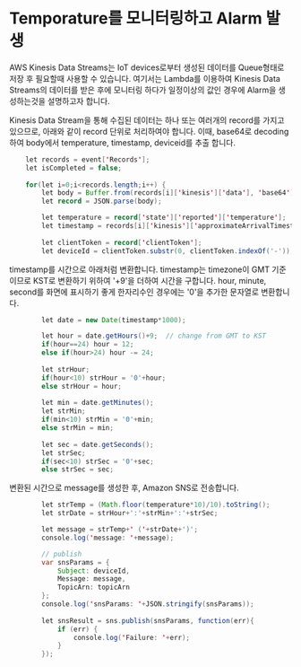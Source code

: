 # Temporature를 모니터링하고 Alarm 발생

AWS Kinesis Data Streams는 IoT devices로부터 생성된 데이터를 Queue형태로 저장 후 필요할때 사용할 수 있습니다. 여기서는 Lambda를 이용하여 Kinesis Data Streams의 데이터를 받은 후에 모니터링 하다가 일정이상의 값인 경우에 Alarm을 생성하는것을 설명하고자 합니다. 

Kinesis Data Stream을 통해 수집된 데이터는 하나 또는 여러개의 record를 가지고 있으므로, 아래와 같이 record 단위로 처리하여야 합니다. 이때, base64로 decoding하여 body에서 temperature, timestamp, deviceid를 추출 합니다. 

```java
    let records = event['Records'];
    let isCompleted = false;
    
    for(let i=0;i<records.length;i++) {
        let body = Buffer.from(records[i]['kinesis']['data'], 'base64');        
        let record = JSON.parse(body);

        let temperature = record['state']['reported']['temperature'];        
        let timestamp = records[i]['kinesis']['approximateArrivalTimestamp'];
        
        let clientToken = record['clientToken'];
        let deviceId = clientToken.substr(0, clientToken.indexOf('-'));
```        

timestamp를 시간으로 아래처럼 변환합니다. timestamp는 timezone이 GMT 기준이므로 KST로 변환하기 위하여 '+9'을 더하여 시간을 구합니다. hour, minute, second를 화면에 표시하기 좋게 한자리수인 경우에는 '0'을 추가한 문자열로 변환합니다. 

```java
        let date = new Date(timestamp*1000);

        let hour = date.getHours()+9;  // change from GMT to KST
        if(hour==24) hour = 12;
        else if(hour>24) hour -= 24;
        
        let strHour;
        if(hour<10) strHour = '0'+hour;
        else strHour = hour;
        
        let min = date.getMinutes();        
        let strMin;
        if(min<10) strMin = '0'+min;
        else strMin = min;
        
        let sec = date.getSeconds();        
        let strSec;
        if(sec<10) strSec = '0'+sec;
        else strSec = sec;
```

변환된 시간으로 message를 생성한 후, Amazon SNS로 전송합니다. 

```java
        let strTemp = (Math.floor(temperature*10)/10).toString();
        let strDate = strHour+':'+strMin+':'+strSec;

        let message = strTemp+' ('+strDate+')';
        console.log('message: '+message);

        // publish
        var snsParams = {
            Subject: deviceId,
            Message: message,        
            TopicArn: topicArn
        }; 
        console.log('snsParams: '+JSON.stringify(snsParams));
        
        let snsResult = sns.publish(snsParams, function(err){
            if (err) {
                console.log('Failure: '+err);
            } 
        });
```        
